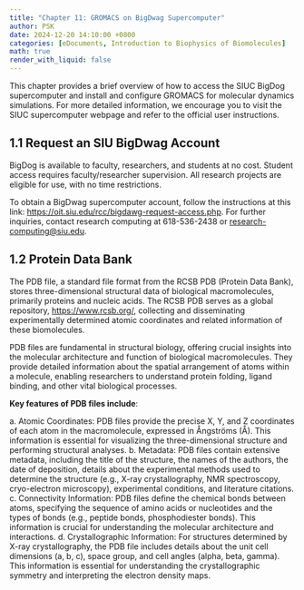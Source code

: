 ```yaml
---
title: "Chapter 11: GROMACS on BigDwag Supercomputer"
author: PSK
date: 2024-12-20 14:10:00 +0800
categories: [eDocuments, Introduction to Biophysics of Biomolecules]
math: true
render_with_liquid: false
---
```


This chapter provides a brief overview of how to access the SIUC BigDog supercomputer and install and configure GROMACS for molecular dynamics simulations. For more detailed information, we encourage you to visit the SIUC supercomputer webpage and refer to the official user instructions.

## 1.1 Request an SIU BigDwag Account
BigDog is available to faculty, researchers, and students at no cost. Student access requires faculty/researcher supervision. All research projects are eligible for use, with no time restrictions.

To obtain a BigDwag supercomputer account, follow the instructions at this link: https://oit.siu.edu/rcc/bigdawg-request-access.php.  For further inquiries, contact research computing at 618-536-2438 or research-computing@siu.edu.

## 1.2 Protein Data Bank
The PDB file, a standard file format from the RCSB PDB (Protein Data Bank), stores three-dimensional structural data of biological macromolecules, primarily proteins and nucleic acids. The RCSB PDB serves as a global repository, https://www.rcsb.org/, collecting and disseminating experimentally determined atomic coordinates and related information of these biomolecules.

PDB files are fundamental in structural biology, offering crucial insights into the molecular architecture and function of biological macromolecules. They provide detailed information about the spatial arrangement of atoms within a molecule, enabling researchers to understand protein folding, ligand binding, and other vital biological processes.

**Key features of PDB files include**:

a. Atomic Coordinates: PDB files provide the precise X, Y, and Z coordinates of each atom in the macromolecule, expressed in Ångströms (Å). This information is essential for visualizing the three-dimensional structure and performing structural analyses.
b. Metadata:
PDB files contain extensive metadata, including the title of the structure,
the names of the authors,
the date of deposition,
details about the experimental methods used to determine the structure (e.g., X-ray crystallography, NMR spectroscopy, cryo-electron microscopy),
experimental conditions,
and literature citations.
c. Connectivity Information: PDB files define the chemical bonds between atoms, specifying the sequence of amino acids or nucleotides and the types of bonds (e.g., peptide bonds, phosphodiester bonds). This information is crucial for understanding the molecular architecture and interactions.
d. Crystallographic Information: For structures determined by X-ray crystallography, the PDB file includes details about the unit cell dimensions (a, b, c), space group, and cell angles (alpha, beta, gamma). This information is essential for understanding the crystallographic symmetry and interpreting the electron density maps.